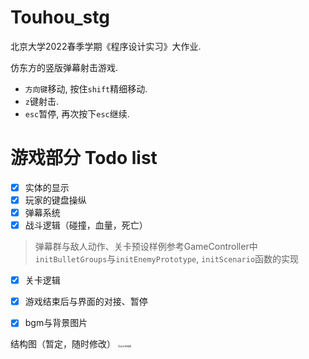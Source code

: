 # Touhou_stg
北京大学2022春季学期《程序设计实习》大作业.

仿东方的竖版弹幕射击游戏.

- `方向键`移动, 按住`shift`精细移动.
- `z`键射击.
- `esc`暂停, 再次按下`esc`继续.

# 游戏部分 Todo list

- [x] 实体的显示
- [x] 玩家的键盘操纵
- [x] 弹幕系统
- [x] 战斗逻辑（碰撞，血量，死亡）
> 弹幕群与敌人动作、关卡预设样例参考GameController中`initBulletGroups`与`initEnemyPrototype`, `initScenario`函数的实现  

- [x] 关卡逻辑
- [x] 游戏结束后与界面的对接、暂停
- [x] bgm与背景图片



结构图（暂定，随时修改）
<img src="https://i-s2.328888.xyz/2022/06/30/62bd9f0fc5214.png" alt="设计结构图" style="zoom: 25%;" />
